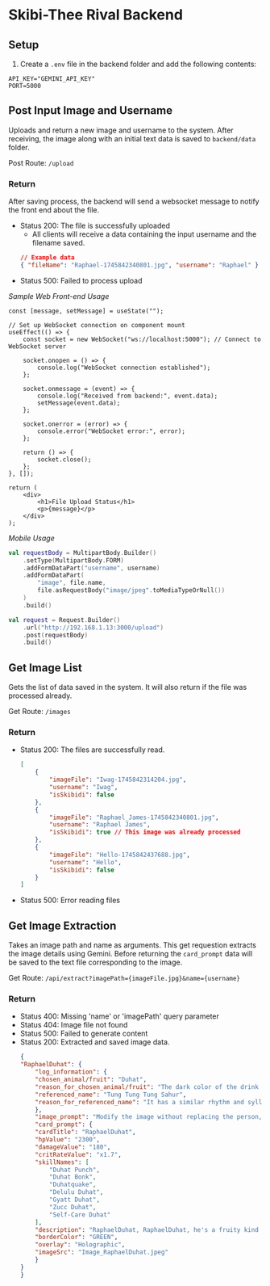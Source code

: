 # Skibi-Thee Rival Backend

## Setup

1. Create a `.env` file in the backend folder and add the following contents:

```
API_KEY="GEMINI_API_KEY"
PORT=5000
```

## Post Input Image and Username

Uploads and return a new image and username to the system. After receiving, the image along with an initial text data is saved to `backend/data` folder.

Post Route: `/upload`

### Return

After saving process, the backend will send a websocket message to notify the front end about the file.

-   Status 200: The file is successfully uploaded
    -   All clients will receive a data containing the input username and the filename saved.
    ```json
    // Example data
    { "fileName": "Raphael-1745842340801.jpg", "username": "Raphael" }
    ```
-   Status 500: Failed to process upload

_Sample Web Front-end Usage_

```tsx
const [message, setMessage] = useState("");

// Set up WebSocket connection on component mount
useEffect(() => {
	const socket = new WebSocket("ws://localhost:5000"); // Connect to WebSocket server

	socket.onopen = () => {
		console.log("WebSocket connection established");
	};

	socket.onmessage = (event) => {
		console.log("Received from backend:", event.data);
		setMessage(event.data);
	};

	socket.onerror = (error) => {
		console.error("WebSocket error:", error);
	};

	return () => {
		socket.close();
	};
}, []);

return (
	<div>
		<h1>File Upload Status</h1>
		<p>{message}</p>
	</div>
);
```

_Mobile Usage_

```kt
val requestBody = MultipartBody.Builder()
    .setType(MultipartBody.FORM)
    .addFormDataPart("username", username)
    .addFormDataPart(
        "image", file.name,
        file.asRequestBody("image/jpeg".toMediaTypeOrNull())
    )
    .build()

val request = Request.Builder()
    .url("http://192.168.1.13:3000/upload")
    .post(requestBody)
    .build()
```

## Get Image List

Gets the list of data saved in the system. It will also return if the file was processed already.

Get Route: `/images`

### Return

-   Status 200: The files are successfully read.
    ```json
    [
    	{
    		"imageFile": "Iwag-1745842314204.jpg",
    		"username": "Iwag",
    		"isSkibidi": false
    	},
    	{
    		"imageFile": "Raphael_James-1745842340801.jpg",
    		"username": "Raphael James",
    		"isSkibidi": true // This image was already processed
    	},
    	{
    		"imageFile": "Hello-1745842437688.jpg",
    		"username": "Hello",
    		"isSkibidi": false
    	}
    ]
    ```
-   Status 500: Error reading files

## Get Image Extraction
Takes an image path and name as arguments. This get requestion extracts the image details using Gemini. Before returning the `card_prompt` data will be saved to the text file corresponding to the image.

Get Route: `/api/extract?imagePath={imageFile.jpg}&name={username}`

### Return

- Status 400: Missing 'name' or 'imagePath' query parameter
- Status 404: Image file not found
- Status 500: Failed to generate content
- Status 200: Extracted and saved image data.
    ```json
    {
    "RaphaelDuhat": {
        "log_information": {
        "chosen_animal/fruit": "Duhat",
        "reason_for_chosen_animal/fruit": "The dark color of the drink in the cup reminded me of the dark purple of a Duhat fruit",
        "referenced_name": "Tung Tung Tung Sahur",
        "reason_for_referenced_name": "It has a similar rhythm and syllable structure, and the uncanny creepy vibe matches the unsettling nature of mixing a person's face with a dark-colored fruit."
        },
        "image_prompt": "Modify the image without replacing the person, retain facial features and render it as: A surreal, 3D render portrait with warm, muted tones and a rustic nighttime atmosphere. The subject is an anthropomorphic character (Duhat log figure with limbs), with a distinct Duhat skin texture. Lighting is warm artificial light, creating defined shadows. Background is a slightly blurred rustic outdoor setting at night. Colors are dark purples, tans, and warm yellows, textured, with deep shadows and slightly stylized detail. A wooden bat accessory adds a slightly unnerving look. Dimensions: 275×385 px (2.5×3.5 in – 110 ppi)",
        "card_prompt": {
        "cardTitle": "RaphaelDuhat",
        "hpValue": "2300",
        "damageValue": "180",
        "critRateValue": "x1.7",
        "skillNames": [
            "Duhat Punch",
            "Duhat Bonk",
            "Duhatquake",
            "Delulu Duhat",
            "Gyatt Duhat",
            "Zucc Duhat",
            "Self-Care Duhat"
        ],
        "description": "RaphaelDuhat, RaphaelDuhat, he's a fruity kind of guy, some say he gives you buffs and the enemy will cry, but he is more famous with his hp that is really high!",
        "borderColor": "GREEN",
        "overlay": "Holographic",
        "imageSrc": "Image_RaphaelDuhat.jpeg"
        }
    }
    }
    ```